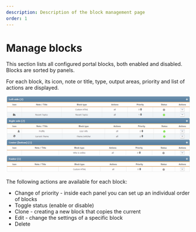 ```yaml
---
description: Description of the block management page
order: 1
---
```


# Manage blocks

This section lists all configured portal blocks, both enabled and disabled. Blocks are sorted by panels.

For each block, its icon, note or title, type, output areas, priority and list of actions are displayed.

![Manage blocks](manage_blocks.png)

The following actions are available for each block:

- Change of priority - inside each panel you can set up an individual order of blocks
- Toggle status (enable or disable)
- Clone - creating a new block that copies the current
- Edit - change the settings of a specific block
- Delete
